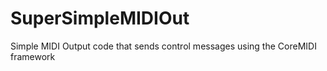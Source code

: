 SuperSimpleMIDIOut
==================

Simple MIDI Output code that sends control messages using the CoreMIDI framework

